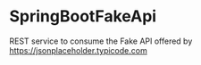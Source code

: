 # SpringBootFakeApi
REST service to consume the Fake API offered by https://jsonplaceholder.typicode.com
